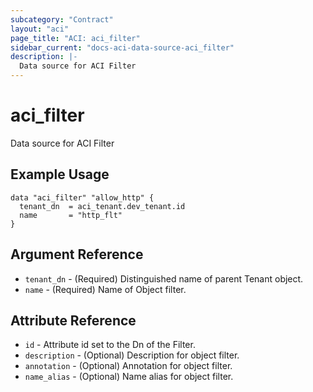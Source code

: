 ```yaml
---
subcategory: "Contract"
layout: "aci"
page_title: "ACI: aci_filter"
sidebar_current: "docs-aci-data-source-aci_filter"
description: |-
  Data source for ACI Filter
---
```


# aci_filter #
Data source for ACI Filter

## Example Usage ##

```hcl
data "aci_filter" "allow_http" {
  tenant_dn  = aci_tenant.dev_tenant.id
  name       = "http_flt"
}
```
## Argument Reference ##
* `tenant_dn` - (Required) Distinguished name of parent Tenant object.
* `name` - (Required) Name of Object filter.



## Attribute Reference

* `id` - Attribute id set to the Dn of the Filter.
* `description` - (Optional) Description for object filter.
* `annotation` - (Optional) Annotation for object filter.
* `name_alias` - (Optional) Name alias for object filter.
